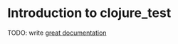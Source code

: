# Introduction to clojure_test

TODO: write [great documentation](http://jacobian.org/writing/great-documentation/what-to-write/)
